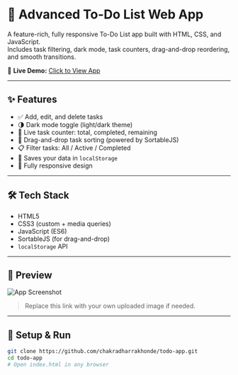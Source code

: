 # 📝 Advanced To-Do List Web App

A feature-rich, fully responsive To-Do List app built with HTML, CSS, and JavaScript.  
Includes task filtering, dark mode, task counters, drag-and-drop reordering, and smooth transitions.

🔗 **Live Demo:** [Click to View App](https://chakradharrakhonde.github.io/todo-app/)

---

## ✨ Features

- ✅ Add, edit, and delete tasks
- 🌗 Dark mode toggle (light/dark theme)
- 🔢 Live task counter: total, completed, remaining
- 🧲 Drag-and-drop task sorting (powered by SortableJS)
- 📋 Filter tasks: All / Active / Completed
- 💾 Saves your data in `localStorage`
- 📱 Fully responsive design

---

## 🛠️ Tech Stack

- HTML5
- CSS3 (custom + media queries)
- JavaScript (ES6)
- SortableJS (for drag-and-drop)
- `localStorage` API

---

## 📸 Preview

![App Screenshot](https://user-images.githubusercontent.com/YOUR_GITHUB_ID/todo-preview.png)

> Replace this link with your own uploaded image if needed.

---

## 🚀 Setup & Run

```bash
git clone https://github.com/chakradharrakhonde/todo-app.git
cd todo-app
# Open index.html in any browser
